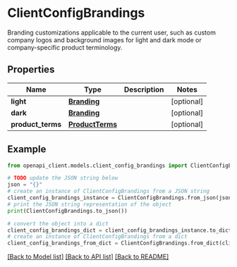 # ClientConfigBrandings

Branding customizations applicable to the current user, such as custom company logos and background images for light and dark mode or company-specific product terminology.

## Properties

Name | Type | Description | Notes
------------ | ------------- | ------------- | -------------
**light** | [**Branding**](Branding.md) |  | [optional] 
**dark** | [**Branding**](Branding.md) |  | [optional] 
**product_terms** | [**ProductTerms**](ProductTerms.md) |  | [optional] 

## Example

```python
from openapi_client.models.client_config_brandings import ClientConfigBrandings

# TODO update the JSON string below
json = "{}"
# create an instance of ClientConfigBrandings from a JSON string
client_config_brandings_instance = ClientConfigBrandings.from_json(json)
# print the JSON string representation of the object
print(ClientConfigBrandings.to_json())

# convert the object into a dict
client_config_brandings_dict = client_config_brandings_instance.to_dict()
# create an instance of ClientConfigBrandings from a dict
client_config_brandings_from_dict = ClientConfigBrandings.from_dict(client_config_brandings_dict)
```
[[Back to Model list]](../README.md#documentation-for-models) [[Back to API list]](../README.md#documentation-for-api-endpoints) [[Back to README]](../README.md)


